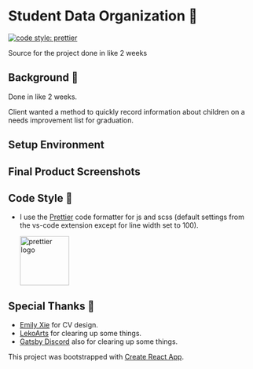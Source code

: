 # Student Data Organization :school:

[![code style: prettier](https://img.shields.io/badge/code_style-prettier-ff69b4.svg?style=flat-square)](https://github.com/prettier/prettier)

Source for the project done in like 2 weeks

## Background :flags:

Done in like 2 weeks.

Client wanted a method to quickly record information about children on a needs improvement list for graduation.

## Setup Environment

## Final Product Screenshots

## Code Style :art:

-   I use the [Prettier](https://prettier.io/) code formatter for js and scss (default settings from the vs-code extension except for line width set to 100).

    [<img src ="https://prettier.io/icon.png" alt="prettier logo" width="100" height="100">](https://prettier.io/)
    

## Special Thanks :pray:

- [Emily Xie](https://github.com/emilyxxie) for CV design.
- [LekoArts](https://github.com/LekoArts) for clearing up some things.
- [Gatsby Discord](https://www.gatsbyjs.org/contributing/community/) also for clearing up some things.



This project was bootstrapped with [Create React App](https://github.com/facebook/create-react-app).

